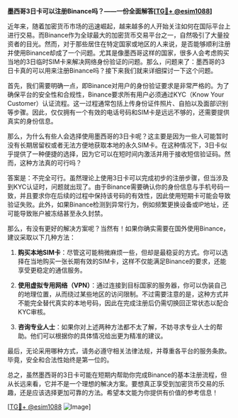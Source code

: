 **墨西哥3日卡可以注册Binance吗？——一份全面解答[[TG💪+ @esim1088](https://t.me/s/esim1088)]**

近年来，随着加密货币市场的迅速崛起，越来越多的人开始关注如何在国际平台上进行交易。而Binance作为全球最大的加密货币交易平台之一，自然吸引了大量投资者的目光。然而，对于那些居住在特定国家或地区的人来说，是否能够顺利注册并使用Binance却成了一个问题。尤其是像墨西哥这样的国家，很多人会考虑购买当地的3日临时SIM卡来解决网络身份验证的问题。那么，问题来了：墨西哥的3日卡真的可以用来注册Binance吗？接下来我们就来详细探讨一下这个问题。

首先，我们需要明确一点，即Binance对用户的身份验证要求是非常严格的。为了确保平台的安全性和合规性，Binance要求所有用户必须通过KYC（Know Your Customer）认证流程。这一过程通常包括上传身份证件照片、自拍以及面部识别等步骤。因此，仅仅拥有一个有效的电话号码和SIM卡是远远不够的，还需要提供真实的身份信息。

那么，为什么有些人会选择使用墨西哥的3日卡呢？这主要是因为一些人可能暂时没有长期居留权或者无法方便地获取本地的永久SIM卡。在这种情况下，3日卡似乎提供了一种便捷的选择，因为它可以在短时间内激活并用于接收短信验证码。然而，这种方法真的可行吗？

答案是：不完全可行。虽然理论上使用3日卡可以完成初步的注册步骤，但当涉及到KYC认证时，问题就出现了。由于Binance需要确认你的身份信息与手机号码一致，并且要求你在后续的过程中保持该号码的有效性，因此使用短期卡可能会导致验证失败。此外，如果Binance检测到异常行为，例如频繁更换设备或IP地址，还可能导致账户被冻结甚至永久封禁。

那么，有没有更好的解决方案呢？当然有！如果你确实需要在国外使用Binance，建议采取以下几种方法：

1. **购买本地SIM卡**：尽管这可能稍微麻烦一些，但却是最稳妥的方式。你可以选择在当地购买一张长期有效的SIM卡，这样不仅能满足Binance的要求，还能享受更稳定的通信服务。
   
2. **使用虚拟专用网络（VPN）**：通过连接到目标国家的服务器，你可以伪装自己的地理位置，从而绕过某些地区的访问限制。不过需要注意的是，这种方式并不能完全替代真实的本地号码，因此在完成注册后仍需切换回正常状态以配合KYC审核。

3. **咨询专业人士**：如果你对上述两种方法都不太了解，不妨寻求专业人士的帮助。他们可以根据你的具体情况给出更为精准的建议。

最后，无论采用哪种方式，请务必遵守相关法律法规，并尊重各平台的服务条款。毕竟，安全和合法性始终是第一位的。

总之，虽然墨西哥的3日卡可能在短期内帮助你完成Binance的基本注册流程，但从长远来看，它并不是一个理想的解决方案。要想真正享受到加密货币交易的乐趣，还是应该选择更加可靠的方法。希望本文能为你提供有价值的参考信息！

[[TG💪+ @esim1088](https://t.me/s/esim1088) ![Image](https://i.postimg.cc/4NQfJmqS/Snipaste-2025-05-13-00-14-12.png)]
